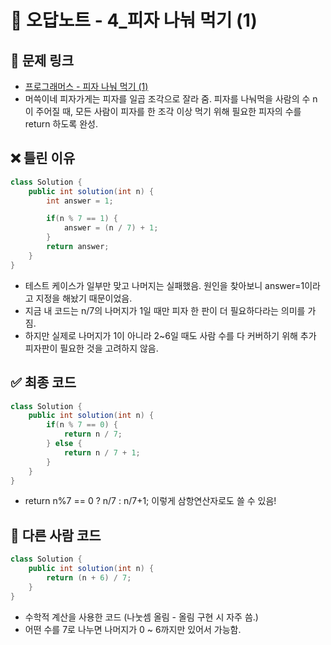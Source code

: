 # 📎 오답노트 - 4_피자 나눠 먹기 (1)

## 📌 문제 링크
- [프로그래머스 - 피자 나눠 먹기 (1)](https://school.programmers.co.kr/learn/courses/30/lessons/120814)
- 머쓱이네 피자가게는 피자를 일곱 조각으로 잘라 줌. 피자를 나눠먹을 사람의 수 n이 주어질 때, 모든 사람이 피자를 한 조각 이상 먹기 위해 필요한 피자의 수를 return 하도록 완성.


## ❌ 틀린 이유
```java
class Solution {
    public int solution(int n) {
        int answer = 1;

        if(n % 7 == 1) {
            answer = (n / 7) + 1;
        }
        return answer;
    }
}

```
- 테스트 케이스가 일부만 맞고 나머지는 실패했음. 원인을 찾아보니 answer=1이라고 지정을 해놨기 때문이었음.
- 지금 내 코드는 n/7의 나머지가 1일 때만 피자 한 판이 더 필요하다라는 의미를 가짐.
- 하지만 실제로 나머지가 1이 아니라 2~6일 때도 사람 수를 다 커버하기 위해 추가 피자판이 필요한 것을 고려하지 않음.

## ✅ 최종 코드

```java
class Solution {
    public int solution(int n) {
        if(n % 7 == 0) {
            return n / 7;
        } else {
            return n / 7 + 1;
        }
    }
}
```
- return n%7 == 0 ? n/7 : n/7+1; 이렇게 삼항연산자로도 쓸 수 있음!

## 💯 다른 사람 코드
```java
class Solution {
    public int solution(int n) {
        return (n + 6) / 7;
    }
}
```
- 수학적 계산을 사용한 코드 (나눗셈 올림 - 올림 구현 시 자주 씀.)
- 어떤 수를 7로 나누면 나머지가 0 ~ 6까지만 있어서 가능함.